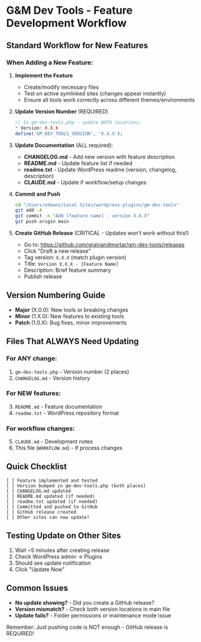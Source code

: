 # G&M Dev Tools - Feature Development Workflow

## Standard Workflow for New Features

### When Adding a New Feature:

1. **Implement the Feature**
   - Create/modify necessary files
   - Test on active symlinked sites (changes appear instantly)
   - Ensure all tools work correctly across different themes/environments

2. **Update Version Number** (REQUIRED)
   ```php
   // In gm-dev-tools.php - update BOTH locations:
   * Version: X.X.X
   define('GM_DEV_TOOLS_VERSION', 'X.X.X');
   ```

3. **Update Documentation** (ALL required):
   - **CHANGELOG.md** - Add new version with feature description
   - **README.md** - Update feature list if needed
   - **readme.txt** - Update WordPress readme (version, changelog, description)
   - **CLAUDE.md** - Update if workflow/setup changes

4. **Commit and Push**
   ```bash
   cd "/Users/edowns/Local Sites/wordpress-plugins/gm-dev-tools"
   git add -A
   git commit -m "Add [feature name] - version X.X.X"
   git push origin main
   ```

5. **Create GitHub Release** (CRITICAL - Updates won't work without this!)
   - Go to: https://github.com/grainandmortar/gm-dev-tools/releases
   - Click "Draft a new release"
   - Tag version: `X.X.X` (match plugin version)
   - Title: `Version X.X.X - [Feature Name]`
   - Description: Brief feature summary
   - Publish release

## Version Numbering Guide
- **Major** (X.0.0): New tools or breaking changes
- **Minor** (1.X.0): New features to existing tools
- **Patch** (1.0.X): Bug fixes, minor improvements

## Files That ALWAYS Need Updating

### For ANY change:
1. `gm-dev-tools.php` - Version number (2 places)
2. `CHANGELOG.md` - Version history

### For NEW features:
3. `README.md` - Feature documentation
4. `readme.txt` - WordPress repository format

### For workflow changes:
5. `CLAUDE.md` - Development notes
6. This file (`WORKFLOW.md`) - If process changes

## Quick Checklist
```
[ ] Feature implemented and tested
[ ] Version bumped in gm-dev-tools.php (both places)
[ ] CHANGELOG.md updated
[ ] README.md updated (if needed)
[ ] readme.txt updated (if needed)
[ ] Committed and pushed to GitHub
[ ] GitHub release created
[ ] Other sites can now update!
```

## Testing Update on Other Sites
1. Wait ~5 minutes after creating release
2. Check WordPress admin → Plugins
3. Should see update notification
4. Click "Update Now"

## Common Issues
- **No update showing?** - Did you create a GitHub release?
- **Version mismatch?** - Check both version locations in main file
- **Update fails?** - Folder permissions or maintenance mode issue

Remember: Just pushing code is NOT enough - GitHub release is REQUIRED!